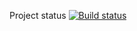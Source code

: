 Project status [![Build status](https://ci.appveyor.com/api/projects/status/r5rvm21r82u3u2y0?svg=true)](https://ci.appveyor.com/project/Oksana-Petrova/hw-carddelivery-selenide)